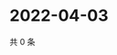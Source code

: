 # 2022-04-03

共 0 条

<!-- BEGIN WEIBO -->
<!-- 最后更新时间 Sun Apr 03 2022 07:00:59 GMT+0800 (China Standard Time) -->

<!-- END WEIBO -->
